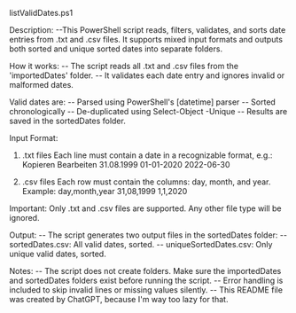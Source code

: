 listValidDates.ps1

Description:
--This PowerShell script reads, filters, validates, and sorts date entries from .txt and .csv files. It supports mixed input formats and outputs both sorted and unique sorted dates into separate folders.

How it works:
-- The script reads all .txt and .csv files from the 'importedDates' folder.
-- It validates each date entry and ignores invalid or malformed dates.

Valid dates are:
-- Parsed using PowerShell's [datetime] parser
-- Sorted chronologically
-- De-duplicated using Select-Object -Unique
-- Results are saved in the sortedDates folder.

Input Format:

1. .txt files
Each line must contain a date in a recognizable format, e.g.:
Kopieren
Bearbeiten
31.08.1999
01-01-2020
2022-06-30

2. .csv files
Each row must contain the columns: day, month, and year. Example:
day,month,year
31,08,1999
1,1,2020

Important: Only .txt and .csv files are supported. Any other file type will be ignored.

Output:
-- The script generates two output files in the sortedDates folder:
-- sortedDates.csv: All valid dates, sorted.
-- uniqueSortedDates.csv: Only unique valid dates, sorted.

Notes:
-- The script does not create folders. Make sure the importedDates and sortedDates folders exist before running the script.
-- Error handling is included to skip invalid lines or missing values silently.
-- This README file was created by ChatGPT, because I'm way too lazy for that.
